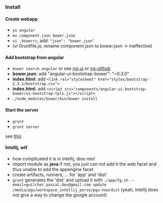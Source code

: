 ### Install

#### Create webapp

- `yo angular`
- `mv component.json bower.json`
- `vi .bowerrc`, add: `"json": "bower.json"`
- (vi Gruntfile.js, rename component.json to bower.json -> ineffective)


#### Add bootstrap from angular

- `bower search angular` or see [ng-ui](http://angular-ui.github.io/bootstrap/) or [ng-github](https://github.com/angular-ui/bootstrap/tree/gh-pages#readme)
- **bower.json**: add "angular-ui-bootstrap-bower": "~0.3.0"
- **index.html**: add `<link rel="stylesheet" href="styles/bootstrap-2.3.1/bootstrap.css">`
- **index.html**: add `<script src="components/angular-ui-bootstrap-bower/ui-bootstrap-tpls.js"></script>`
- `./node_modules/bower/bin/bower install`


#### Start the server

- `grunt`
- `grunt server`


see [this](http://exposure101-development.blogspot.fr/2013/04/complete-end-to-end-setup-google-app.html)

#### Intellij, wtf
- how complicated it is in intellij, dios mio!
- import module as **java** if not, you just can not add it the web facet and thus unable to add the appengine facet
- create artifacts, runners, ... for 'app' and 'dist'
- `grunt` generates the 'dist' and upload it with
`./appcfg.sh --email=guilcher.pascal.dev@gmail.com update /media/pgu/workspace_intellij_perso/pgu-now/dist`
(yeah, intellij does not give a way to change the google account)

